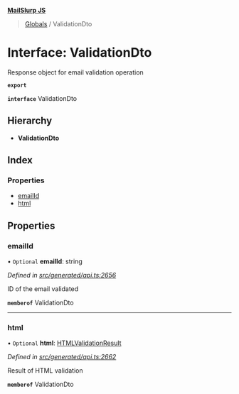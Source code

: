 **[MailSlurp JS](../README.md)**

> [Globals](../README.md) / ValidationDto

# Interface: ValidationDto

Response object for email validation operation

**`export`** 

**`interface`** ValidationDto

## Hierarchy

* **ValidationDto**

## Index

### Properties

* [emailId](validationdto.md#emailid)
* [html](validationdto.md#html)

## Properties

### emailId

• `Optional` **emailId**: string

*Defined in [src/generated/api.ts:2656](https://github.com/mailslurp/mailslurp-client/blob/c6aef6d/src/generated/api.ts#L2656)*

ID of the email validated

**`memberof`** ValidationDto

___

### html

• `Optional` **html**: [HTMLValidationResult](htmlvalidationresult.md)

*Defined in [src/generated/api.ts:2662](https://github.com/mailslurp/mailslurp-client/blob/c6aef6d/src/generated/api.ts#L2662)*

Result of HTML validation

**`memberof`** ValidationDto
